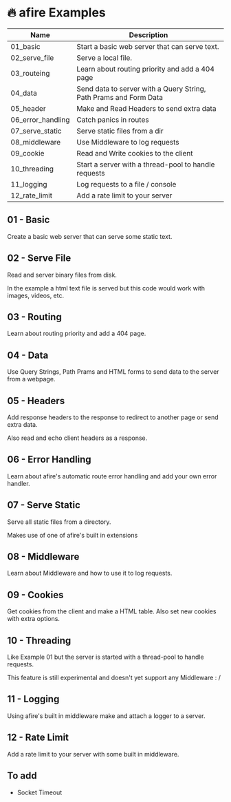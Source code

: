 # 🔥 afire Examples

| Name              | Description                                                       |
| ----------------- | ----------------------------------------------------------------- |
| 01_basic          | Start a basic web server that can serve text.                     |
| 02_serve_file     | Serve a local file.                                               |
| 03_routeing       | Learn about routing priority and add a 404 page                   |
| 04_data           | Send data to server with a Query String, Path Prams and Form Data |
| 05_header         | Make and Read Headers to send extra data                          |
| 06_error_handling | Catch panics in routes                                            |
| 07_serve_static   | Serve static files from a dir                                     |
| 08_middleware     | Use Middleware to log requests                                    |
| 09_cookie         | Read and Write cookies to the client                              |
| 10_threading      | Start a server with a thread-pool to handle requests              |
| 11_logging        | Log requests to a file / console                                  |
| 12_rate_limit     | Add a rate limit to your server                                   |

## 01 - Basic

Create a basic web server that can serve some static text.

## 02 - Serve File

Read and server binary files from disk.

In the example a html text file is served but this code would work with images, videos, etc.

## 03 - Routing

Learn about routing priority and add a 404 page.

## 04 - Data

Use Query Strings, Path Prams and HTML forms to send data to the server from a webpage.

## 05 - Headers

Add response headers to the response to redirect to another page or send extra data.

Also read and echo client headers as a response.

## 06 - Error Handling

Learn about afire's automatic route error handling and add your own error handler.

## 07 - Serve Static

Serve all static files from a directory.

Makes use of one of afire's built in extensions

## 08 - Middleware

Learn about Middleware and how to use it to log requests.

## 09 - Cookies

Get cookies from the client and make a HTML table.
Also set new cookies with extra options.

## 10 - Threading

Like Example 01 but the server is started with a thread-pool to handle requests.

This feature is still experimental and doesn't yet support any Middleware : /

## 11 - Logging

Using afire's built in middleware make and attach a logger to a server.

## 12 - Rate Limit

Add a rate limit to your server with some built in middleware.

## To add

- Socket Timeout
